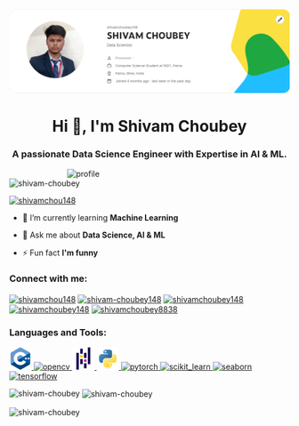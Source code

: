 ![logo](https://github.com/Shivam-Choubey/Shivam-Choubey/blob/main/profile.png)
<h1 align="center">Hi 👋, I'm Shivam Choubey</h1>
<h3 align="center">A passionate Data Science Engineer with Expertise in AI & ML.</h3>

<img align="right" alt="profile" width="400" src="https://www.dresma.ai/wp-content/uploads/2022/01/QA-Automation-EngineerMW.gif">

<p align="left"> <img src="https://komarev.com/ghpvc/?username=shivam-choubey&label=Profile%20views&color=0e75b6&style=flat" alt="shivam-choubey" /> </p>

<p align="left"> <a href="https://twitter.com/shivamchou148" target="blank"><img src="https://img.shields.io/twitter/follow/shivamchou148?logo=twitter&style=for-the-badge" alt="shivamchou148" /></a> </p>

- 🌱 I’m currently learning **Machine Learning**

- 💬 Ask me about **Data Science, AI & ML**

- ⚡ Fun fact **I'm funny**

<h3 align="left">Connect with me:</h3>
<p align="left">
<a href="https://twitter.com/shivamchou148" target="blank"><img align="center" src="https://raw.githubusercontent.com/rahuldkjain/github-profile-readme-generator/master/src/images/icons/Social/twitter.svg" alt="shivamchou148" height="30" width="40" /></a>
<a href="https://linkedin.com/in/shivam-choubey148" target="blank"><img align="center" src="https://raw.githubusercontent.com/rahuldkjain/github-profile-readme-generator/master/src/images/icons/Social/linked-in-alt.svg" alt="shivam-choubey148" height="30" width="40" /></a>
<a href="https://kaggle.com/shivamchoubey148" target="blank"><img align="center" src="https://raw.githubusercontent.com/rahuldkjain/github-profile-readme-generator/master/src/images/icons/Social/kaggle.svg" alt="shivamchoubey148" height="30" width="40" /></a>
<a href="https://instagram.com/shivamchoubey148" target="blank"><img align="center" src="https://raw.githubusercontent.com/rahuldkjain/github-profile-readme-generator/master/src/images/icons/Social/instagram.svg" alt="shivamchoubey148" height="30" width="40" /></a>
<a href="https://www.leetcode.com/shivamchoubey8838" target="blank"><img align="center" src="https://raw.githubusercontent.com/rahuldkjain/github-profile-readme-generator/master/src/images/icons/Social/leet-code.svg" alt="shivamchoubey8838" height="30" width="40" /></a>
</p>

<h3 align="left">Languages and Tools:</h3>
<p align="left"> <a href="https://www.w3schools.com/cpp/" target="_blank" rel="noreferrer"> <img src="https://raw.githubusercontent.com/devicons/devicon/master/icons/cplusplus/cplusplus-original.svg" alt="cplusplus" width="40" height="40"/> </a> <a href="https://opencv.org/" target="_blank" rel="noreferrer"> <img src="https://www.vectorlogo.zone/logos/opencv/opencv-icon.svg" alt="opencv" width="40" height="40"/> </a> <a href="https://pandas.pydata.org/" target="_blank" rel="noreferrer"> <img src="https://raw.githubusercontent.com/devicons/devicon/2ae2a900d2f041da66e950e4d48052658d850630/icons/pandas/pandas-original.svg" alt="pandas" width="40" height="40"/> </a> <a href="https://www.python.org" target="_blank" rel="noreferrer"> <img src="https://raw.githubusercontent.com/devicons/devicon/master/icons/python/python-original.svg" alt="python" width="40" height="40"/> </a> <a href="https://pytorch.org/" target="_blank" rel="noreferrer"> <img src="https://www.vectorlogo.zone/logos/pytorch/pytorch-icon.svg" alt="pytorch" width="40" height="40"/> </a> <a href="https://scikit-learn.org/" target="_blank" rel="noreferrer"> <img src="https://upload.wikimedia.org/wikipedia/commons/0/05/Scikit_learn_logo_small.svg" alt="scikit_learn" width="40" height="40"/> </a> <a href="https://seaborn.pydata.org/" target="_blank" rel="noreferrer"> <img src="https://seaborn.pydata.org/_images/logo-mark-lightbg.svg" alt="seaborn" width="40" height="40"/> </a> <a href="https://www.tensorflow.org" target="_blank" rel="noreferrer"> <img src="https://www.vectorlogo.zone/logos/tensorflow/tensorflow-icon.svg" alt="tensorflow" width="40" height="40"/> </a> </p>

<p><img align="left" src="https://github-readme-stats.vercel.app/api/top-langs?username=shivam-choubey&show_icons=true&locale=en&layout=compact" alt="shivam-choubey" /></p>

<p>&nbsp;<img align="center" src="https://github-readme-stats.vercel.app/api?username=shivam-choubey&show_icons=true&locale=en" alt="shivam-choubey" /></p>

<p><img align="center" src="https://github-readme-streak-stats.herokuapp.com/?user=shivam-choubey&" alt="shivam-choubey" /></p>


